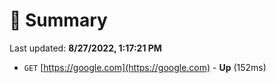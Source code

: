 # 📖 Summary
Last updated: **8/27/2022, 1:17:21 PM**

- `GET` [https://google.com](https://google.com) - **Up** (152ms)
